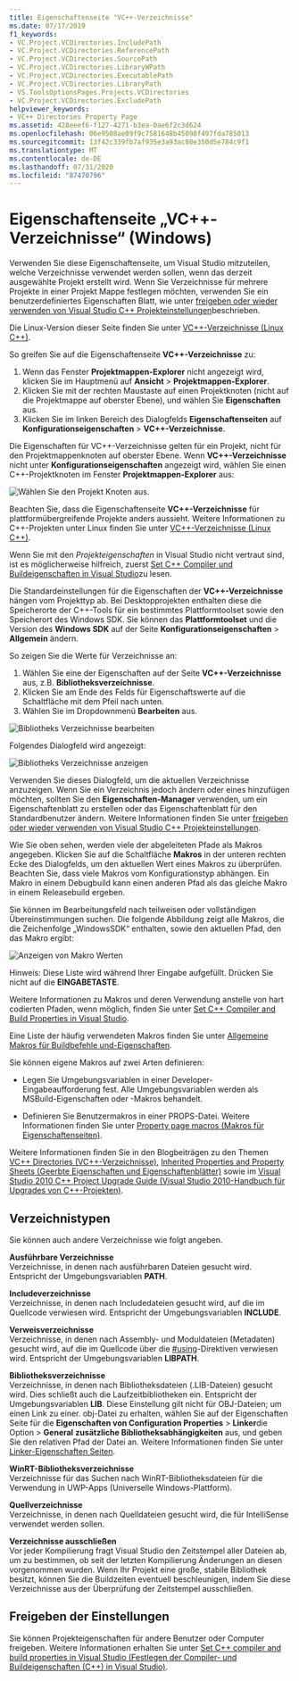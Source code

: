 ```yaml
---
title: Eigenschaftenseite "VC++-Verzeichnisse"
ms.date: 07/17/2019
f1_keywords:
- VC.Project.VCDirectories.IncludePath
- VC.Project.VCDirectories.ReferencePath
- VC.Project.VCDirectories.SourcePath
- VC.Project.VCDirectories.LibraryWPath
- VC.Project.VCDirectories.ExecutablePath
- VC.Project.VCDirectories.LibraryPath
- VS.ToolsOptionsPages.Projects.VCDirectories
- VC.Project.VCDirectories.ExcludePath
helpviewer_keywords:
- VC++ Directories Property Page
ms.assetid: 428eeef6-f127-4271-b3ea-0ae6f2c3d624
ms.openlocfilehash: 06e9508ae09f9c7581648b45098f497fda785013
ms.sourcegitcommit: 13f42c339fb7af935e3a93ac80e350d5e784c9f1
ms.translationtype: MT
ms.contentlocale: de-DE
ms.lasthandoff: 07/31/2020
ms.locfileid: "87470796"
---
```

# <a name="vc-directories-property-page-windows"></a>Eigenschaftenseite „VC++-Verzeichnisse“ (Windows)

Verwenden Sie diese Eigenschaftenseite, um Visual Studio mitzuteilen, welche Verzeichnisse verwendet werden sollen, wenn das derzeit ausgewählte Projekt erstellt wird. Wenn Sie Verzeichnisse für mehrere Projekte in einer Projekt Mappe festlegen möchten, verwenden Sie ein benutzerdefiniertes Eigenschaften Blatt, wie unter [freigeben oder wieder verwenden von Visual Studio C++ Projekteinstellungen](../create-reusable-property-configurations.md)beschrieben.

Die Linux-Version dieser Seite finden Sie unter [VC++-Verzeichnisse (Linux C++)](../../linux/prop-pages/directories-linux.md).

So greifen Sie auf die Eigenschaftenseite **VC++-Verzeichnisse** zu:

1. Wenn das Fenster **Projektmappen-Explorer** nicht angezeigt wird, klicken Sie im Hauptmenü auf **Ansicht** > **Projektmappen-Explorer**.
1. Klicken Sie mit der rechten Maustaste auf einen Projektknoten (nicht auf die Projektmappe auf oberster Ebene), und wählen Sie **Eigenschaften** aus.
1. Klicken Sie im linken Bereich des Dialogfelds **Eigenschaftenseiten** auf **Konfigurationseigenschaften** > **VC++-Verzeichnisse**.

Die Eigenschaften für VC++-Verzeichnisse gelten für ein Projekt, nicht für den Projektmappenknoten auf oberster Ebene. Wenn **VC++-Verzeichnisse** nicht unter **Konfigurationseigenschaften** angezeigt wird, wählen Sie einen C++-Projektknoten im Fenster **Projektmappen-Explorer** aus:

![Wählen Sie den Projekt Knoten aus.](../media/vcppdir.png "Wählen Sie den Projekt Knoten aus, um die Eigenschaften für VC + +-Verzeichnisse anzuzeigen.")

Beachten Sie, dass die Eigenschaftenseite **VC++-Verzeichnisse** für plattformübergreifende Projekte anders aussieht. Weitere Informationen zu C++-Projekten unter Linux finden Sie unter [VC++-Verzeichnisse (Linux C++)](../../linux/prop-pages/directories-linux.md).

Wenn Sie mit den *Projekteigenschaften* in Visual Studio nicht vertraut sind, ist es möglicherweise hilfreich, zuerst [Set C++ Compiler und Buildeigenschaften in Visual Studio](../working-with-project-properties.md)zu lesen.

Die Standardeinstellungen für die Eigenschaften der **VC++-Verzeichnisse** hängen vom Projekttyp ab. Bei Desktopprojekten enthalten diese die Speicherorte der C++-Tools für ein bestimmtes Plattformtoolset sowie den Speicherort des Windows SDK. Sie können das **Plattformtoolset** und die Version des **Windows SDK** auf der Seite **Konfigurationseigenschaften** > **Allgemein** ändern.

So zeigen Sie die Werte für Verzeichnisse an:

1. Wählen Sie eine der Eigenschaften auf der Seite **VC++-Verzeichnisse** aus, z.B. **Bibliotheksverzeichnisse**.
1. Klicken Sie am Ende des Felds für Eigenschaftswerte auf die Schaltfläche mit dem Pfeil nach unten.
1. Wählen Sie im Dropdownmenü **Bearbeiten** aus.

![Bibliotheks Verzeichnisse bearbeiten](../media/vcppdir_libdir_edit.png "Dialog Feld zum Bearbeiten von Bibliotheks Pfaden")

Folgendes Dialogfeld wird angezeigt:

![Bibliotheks Verzeichnisse anzeigen](../media/vcppdir_libdir.png "Dialog Feld zum Hinzufügen oder Entfernen von Bibliotheks Pfaden")

Verwenden Sie dieses Dialogfeld, um die aktuellen Verzeichnisse anzuzeigen. Wenn Sie ein Verzeichnis jedoch ändern oder eines hinzufügen möchten, sollten Sie den **Eigenschaften-Manager** verwenden, um ein Eigenschaftenblatt zu erstellen oder das Eigenschaftenblatt für den Standardbenutzer ändern. Weitere Informationen finden Sie unter [freigeben oder wieder verwenden von Visual Studio C++ Projekteinstellungen](../create-reusable-property-configurations.md).

Wie Sie oben sehen, werden viele der abgeleiteten Pfade als Makros angegeben.  Klicken Sie auf die Schaltfläche **Makros** in der unteren rechten Ecke des Dialogfelds, um den aktuellen Wert eines Makros zu überprüfen. Beachten Sie, dass viele Makros vom Konfigurationstyp abhängen. Ein Makro in einem Debugbuild kann einen anderen Pfad als das gleiche Makro in einem Releasebuild ergeben.

Sie können im Bearbeitungsfeld nach teilweisen oder vollständigen Übereinstimmungen suchen. Die folgende Abbildung zeigt alle Makros, die die Zeichenfolge „WindowsSDK“ enthalten, sowie den aktuellen Pfad, den das Makro ergibt:

![Anzeigen von Makro Werten](../media/vcppdir_libdir_macros.png "Dialog Feld zum Bearbeiten von Makros")

Hinweis: Diese Liste wird während Ihrer Eingabe aufgefüllt. Drücken Sie nicht auf die **EINGABETASTE**.

Weitere Informationen zu Makros und deren Verwendung anstelle von hart codierten Pfaden, wenn möglich, finden Sie unter [Set C++ Compiler and Build Properties in Visual Studio](../working-with-project-properties.md).

Eine Liste der häufig verwendeten Makros finden Sie unter [Allgemeine Makros für Buildbefehle und-Eigenschaften](common-macros-for-build-commands-and-properties.md).

Sie können eigene Makros auf zwei Arten definieren:

- Legen Sie Umgebungsvariablen in einer Developer-Eingabeaufforderung fest. Alle Umgebungsvariablen werden als MSBuild-Eigenschaften oder -Makros behandelt.

- Definieren Sie Benutzermakros in einer PROPS-Datei. Weitere Informationen finden Sie unter [Property page macros (Makros für Eigenschaftenseiten)](../working-with-project-properties.md).

Weitere Informationen finden Sie in den Blogbeiträgen zu den Themen [VC++ Directories (VC++-Verzeichnisse)](https://docs.microsoft.com/archive/blogs/vsproject/vc-directories), [Inherited Properties and Property Sheets (Geerbte Eigenschaften und Eigenschaftenblätter)](https://docs.microsoft.com/cpp/build/project-property-inheritance) sowie im [Visual Studio 2010 C++ Project Upgrade Guide (Visual Studio 2010-Handbuch für Upgrades von C++-Projekten)](https://devblogs.microsoft.com/cppblog/visual-studio-2010-c-project-upgrade-guide/).

## <a name="directory-types"></a>Verzeichnistypen

Sie können auch andere Verzeichnisse wie folgt angeben.

**Ausführbare Verzeichnisse**<br/>
Verzeichnisse, in denen nach ausführbaren Dateien gesucht wird. Entspricht der Umgebungsvariablen **PATH**.

**Includeverzeichnisse**<br/>
Verzeichnisse, in denen nach Includedateien gesucht wird, auf die im Quellcode verwiesen wird. Entspricht der Umgebungsvariablen **INCLUDE**.

**Verweisverzeichnisse**<br/>
Verzeichnisse, in denen nach Assembly- und Moduldateien (Metadaten) gesucht wird, auf die im Quellcode über die [#using](../../preprocessor/hash-using-directive-cpp.md)-Direktiven verwiesen wird. Entspricht der Umgebungsvariablen **LIBPATH**.

**Bibliotheksverzeichnisse**<br/>
Verzeichnisse, in denen nach Bibliotheksdateien (.LIB-Dateien) gesucht wird. Dies schließt auch die Laufzeitbibliotheken ein. Entspricht der Umgebungsvariablen **LIB**. Diese Einstellung gilt nicht für OBJ-Dateien; um einen Link zu einer. obj-Datei zu erhalten, wählen Sie auf der Eigenschaften Seite für die **Eigenschaften von Configuration Properties**  >  **Linker**die Option  >  **General** **zusätzliche Bibliotheksabhängigkeiten** aus, und geben Sie den relativen Pfad der Datei an. Weitere Informationen finden Sie unter [Linker-Eigenschaften Seiten](linker-property-pages.md).

**WinRT-Bibliotheksverzeichnisse**<br/>
Verzeichnisse für das Suchen nach WinRT-Bibliotheksdateien für die Verwendung in UWP-Apps (Universelle Windows-Plattform).

**Quellverzeichnisse**<br/>
Verzeichnisse, in denen nach Quelldateien gesucht wird, die für IntelliSense verwendet werden sollen.

**Verzeichnisse ausschließen**<br/>
Vor jeder Kompilierung fragt Visual Studio den Zeitstempel aller Dateien ab, um zu bestimmen, ob seit der letzten Kompilierung Änderungen an diesen vorgenommen wurden. Wenn Ihr Projekt eine große, stabile Bibliothek besitzt, können Sie die Buildzeiten eventuell beschleunigen, indem Sie diese Verzeichnisse aus der Überprüfung der Zeitstempel ausschließen.

## <a name="sharing-the-settings"></a>Freigeben der Einstellungen

Sie können Projekteigenschaften für andere Benutzer oder Computer freigeben. Weitere Informationen erhalten Sie unter [Set C++ compiler and build properties in Visual Studio (Festlegen der Compiler- und Buildeigenschaften (C++) in Visual Studio)](../working-with-project-properties.md).
